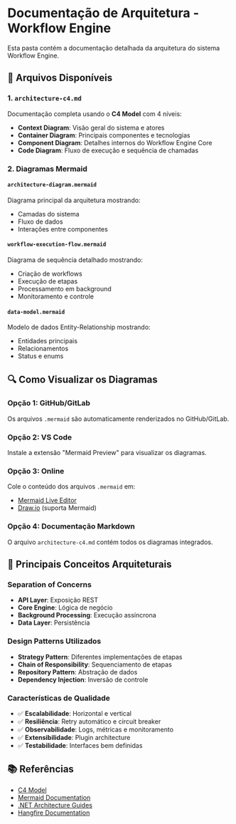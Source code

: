 # Documentação de Arquitetura - Workflow Engine

Esta pasta contém a documentação detalhada da arquitetura do sistema Workflow Engine.

## 📄 Arquivos Disponíveis

### 1. `architecture-c4.md`
Documentação completa usando o **C4 Model** com 4 níveis:
- **Context Diagram**: Visão geral do sistema e atores
- **Container Diagram**: Principais componentes e tecnologias
- **Component Diagram**: Detalhes internos do Workflow Engine Core
- **Code Diagram**: Fluxo de execução e sequência de chamadas

### 2. Diagramas Mermaid

#### `architecture-diagram.mermaid`
Diagrama principal da arquitetura mostrando:
- Camadas do sistema
- Fluxo de dados
- Interações entre componentes

#### `workflow-execution-flow.mermaid`
Diagrama de sequência detalhado mostrando:
- Criação de workflows
- Execução de etapas
- Processamento em background
- Monitoramento e controle

#### `data-model.mermaid`
Modelo de dados Entity-Relationship mostrando:
- Entidades principais
- Relacionamentos
- Status e enums

## 🔍 Como Visualizar os Diagramas

### Opção 1: GitHub/GitLab
Os arquivos `.mermaid` são automaticamente renderizados no GitHub/GitLab.

### Opção 2: VS Code
Instale a extensão "Mermaid Preview" para visualizar os diagramas.

### Opção 3: Online
Cole o conteúdo dos arquivos `.mermaid` em:
- [Mermaid Live Editor](https://mermaid-js.github.io/mermaid-live-editor/)
- [Draw.io](https://app.diagrams.net/) (suporta Mermaid)

### Opção 4: Documentação Markdown
O arquivo `architecture-c4.md` contém todos os diagramas integrados.

## 🎯 Principais Conceitos Arquiteturais

### **Separation of Concerns**
- **API Layer**: Exposição REST
- **Core Engine**: Lógica de negócio
- **Background Processing**: Execução assíncrona
- **Data Layer**: Persistência

### **Design Patterns Utilizados**
- **Strategy Pattern**: Diferentes implementações de etapas
- **Chain of Responsibility**: Sequenciamento de etapas
- **Repository Pattern**: Abstração de dados
- **Dependency Injection**: Inversão de controle

### **Características de Qualidade**
- ✅ **Escalabilidade**: Horizontal e vertical
- ✅ **Resiliência**: Retry automático e circuit breaker
- ✅ **Observabilidade**: Logs, métricas e monitoramento
- ✅ **Extensibilidade**: Plugin architecture
- ✅ **Testabilidade**: Interfaces bem definidas

## 📚 Referências

- [C4 Model](https://c4model.com/)
- [Mermaid Documentation](https://mermaid-js.github.io/mermaid/)
- [.NET Architecture Guides](https://docs.microsoft.com/en-us/dotnet/architecture/)
- [Hangfire Documentation](https://docs.hangfire.io/)

